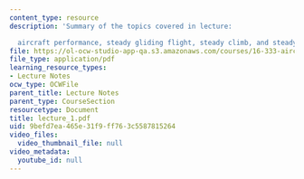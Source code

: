 ```yaml
---
content_type: resource
description: 'Summary of the topics covered in lecture:

  aircraft performance, steady gliding flight, steady climb, and steady turn.'
file: https://ol-ocw-studio-app-qa.s3.amazonaws.com/courses/16-333-aircraft-stability-and-control-fall-2004/9befd7ea465e31f9ff763c5587815264_lecture_1.pdf
file_type: application/pdf
learning_resource_types:
- Lecture Notes
ocw_type: OCWFile
parent_title: Lecture Notes
parent_type: CourseSection
resourcetype: Document
title: lecture_1.pdf
uid: 9befd7ea-465e-31f9-ff76-3c5587815264
video_files:
  video_thumbnail_file: null
video_metadata:
  youtube_id: null
---
```

